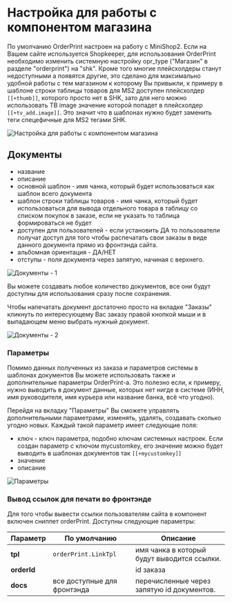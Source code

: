 # Настройка для работы с компонентом магазина

По умолчанию OrderPrint настроен на работу с MiniShop2. Если на Вашем сайте используется Shopkeeper, для использования OrderPrint необходимо изменить системную настройку opr_type ("Магазин" в разделе "orderprint") на "shk". Кроме того многие плейсхолдеры станут недоступными а появятся другие, это сделано для максимально удобной работы с тем магазином к которому Вы привыкли, к примеру в шаблоне строки таблицы товаров для MS2 доступен плейсхолдер `[[+thumb]]`, которого просто нет в SHK, зато для него можно использовать ТВ image значение которой попадет в плейсхолдер `[[+tv_add.image]]`. Это значит что в шаблонах нужно будет заменить теги спецефичные для MS2 тегами SHK.

![Настройка для работы с компонентом магазина](https://file.modx.pro/files/d/3/0/d304fe6fba31836932c5078552067505.png)

## Документы

- название
- описание
- основной шаблон - имя чанка, который будет использоваться как шаблон всего документа
- шаблон строки таблицы товаров - имя чанка, который будет использоваться для вывода отдельного товара в таблицу со списком покупок в заказе, если не указать то таблица формироваться не будет
- доступен для пользователей - если установить ДА то пользователи получат доступ для того чтобы распечатать свои заказы в виде данного документа прямо из фронтэнда сайта.
- альбомная ориентация - ДА/НЕТ
- отступы - поля документа через запятую, начиная с верхнего.

![Документы - 1](https://file.modx.pro/files/b/1/1/b117448eccebd86514aa2777edd1aab6.png)

Вы можете создавать любое количество документов, все они будут доступны для использования сразу после сохранения.

Чтобы напечатать документ достаточно просто на вкладке "Заказы" кликнуть по интересующему Вас заказу правой кнопкой мыши и в выпадающем меню выбрать нужный документ.

![Документы - 2](https://file.modx.pro/files/3/c/3/3c3a98c4cdae9b9d6b5a2b67211b0b6b.png)

### Параметры

Помимо данных полученных из заказа и параметров системы в шаблонах документов Вы можете использовать также и дополнительные параметры OrderPrint-а. Это полезно если, к примеру, нужно выводить в документ данные, которых нет нигде в системе (ИНН, имя руководителя, имя курьера или название банка, всё что угодно).

Перейдя на вкладку "Параметры" Вы сможете управлять дополнительными параметрами, изменять, удалять, создавать сколько угодно новых. Каждый такой параметр имеет следующие поля:

- ключ - ключ параметра, подобно ключам системных настроек. Если создан параметр с ключом mycustomkey, его значение можно будет выводить в шаблонах документов так `[[+mycustomkey]]`
- значение
- описание

![Параметры](https://file.modx.pro/files/0/b/7/0b78713cb7d1faad3032a043ba2168d4.png)

### Вывод ссылок для печати во фронтэнде

Для того чтобы вывести ссылки пользователям сайта в компонент включен сниппет orderPrint. Доступны следующие параметры:

| Параметр    | По умолчанию                | Описание                                    |
| ----------- | --------------------------- | ------------------------------------------- |
| **tpl**     | `orderPrint.LinkTpl`        | имя чанка в который будут выводится ссылки. |
| **orderId** |                             | id заказа                                   |
| **docs**    | все доступные для фронтэнда | перечисленные через запятую id документов.  |
